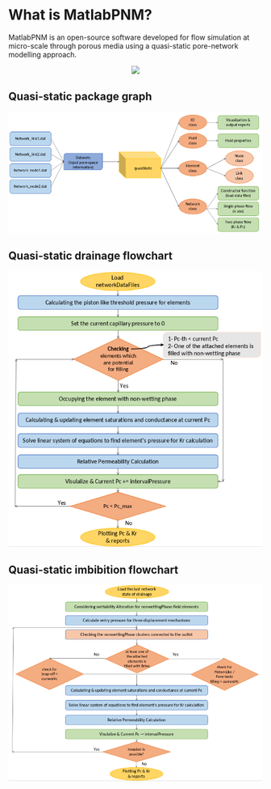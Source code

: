 # What is MatlabPNM?

MatlabPNM is an open-source software developed for flow simulation at micro-scale through porous media using a quasi-static pore-network modelling approach. 
<div style="text-align: center;">
<img src="./results/PNM.gif" width="500"/>
</div>

## Quasi-static package graph

<img src="./results/quasi.png" width="700"/>

## Quasi-static drainage flowchart

<img src="./results/drain.png" width="600"/>


## Quasi-static imbibition flowchart
<img src="./results/imb.png" width="800"/>
